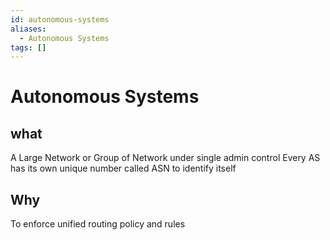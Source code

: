 ```yaml
---
id: autonomous-systems
aliases:
  - Autonomous Systems
tags: []
---
```


# Autonomous Systems

## what
A Large Network or Group of Network under single admin control
Every AS has its own unique number called ASN to identify itself

## Why
To enforce unified routing policy and rules
